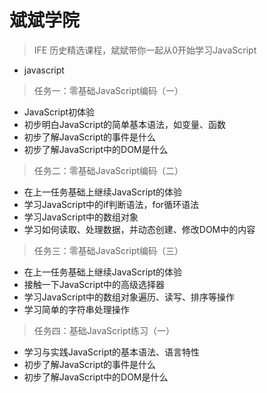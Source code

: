 # 斌斌学院
>IFE 历史精选课程，斌斌带你一起从0开始学习JavaScript
* javascript


>任务一：零基础JavaScript编码（一）
* JavaScript初体验
* 初步明白JavaScript的简单基本语法，如变量、函数
* 初步了解JavaScript的事件是什么
* 初步了解JavaScript中的DOM是什么

>任务二：零基础JavaScript编码（二）
* 在上一任务基础上继续JavaScript的体验
* 学习JavaScript中的if判断语法，for循环语法
* 学习JavaScript中的数组对象
* 学习如何读取、处理数据，并动态创建、修改DOM中的内容

>任务三：零基础JavaScript编码（三）
* 在上一任务基础上继续JavaScript的体验
* 接触一下JavaScript中的高级选择器
* 学习JavaScript中的数组对象遍历、读写、排序等操作
* 学习简单的字符串处理操作

>任务四：基础JavaScript练习（一）
* 学习与实践JavaScript的基本语法、语言特性
* 初步了解JavaScript的事件是什么
* 初步了解JavaScript中的DOM是什么
